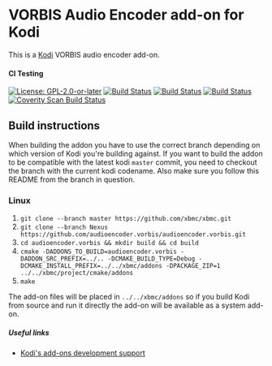 # VORBIS Audio Encoder add-on for Kodi

This is a [Kodi](https://kodi.tv) VORBIS audio encoder add-on.

#### CI Testing
[![License: GPL-2.0-or-later](https://img.shields.io/badge/License-GPL%20v2+-blue.svg)](LICENSE.md)
[![Build Status](https://travis-ci.com/xbmc/audioencoder.vorbis.svg?branch=Nexus)](https://travis-ci.com/xbmc/audioencoder.vorbis/branches)
[![Build Status](https://dev.azure.com/teamkodi/binary-addons/_apis/build/status/xbmc.audioencoder.vorbis?branchName=Nexus)](https://dev.azure.com/teamkodi/binary-addons/_build/latest?definitionId=23&branchName=Nexus)
[![Build Status](https://jenkins.kodi.tv/view/Addons/job/xbmc/job/audioencoder.vorbis/job/Nexus/badge/icon)](https://jenkins.kodi.tv/blue/organizations/jenkins/xbmc%2Faudioencoder.vorbis/branches/)
[![Coverity Scan Build Status](https://scan.coverity.com/projects/5120/badge.svg)](https://scan.coverity.com/projects/5120)
<!--- [![Build Status](https://ci.appveyor.com/api/projects/status/github/xbmc/audioencoder.vorbis?branch=Nexus&svg=true)](https://ci.appveyor.com/project/xbmc/audioencoder-vorbis?branch=Nexus) -->

## Build instructions

When building the addon you have to use the correct branch depending on which version of Kodi you're building against.
If you want to build the addon to be compatible with the latest kodi `master` commit, you need to checkout the branch with the current kodi codename.
Also make sure you follow this README from the branch in question.

### Linux

1. `git clone --branch master https://github.com/xbmc/xbmc.git`
2. `git clone --branch Nexus https://github.com/audioencoder.vorbis/audioencoder.vorbis.git`
3. `cd audioencoder.vorbis && mkdir build && cd build`
4. `cmake -DADDONS_TO_BUILD=audioencoder.vorbis -DADDON_SRC_PREFIX=../.. -DCMAKE_BUILD_TYPE=Debug -DCMAKE_INSTALL_PREFIX=../../xbmc/addons -DPACKAGE_ZIP=1 ../../xbmc/project/cmake/addons`
5. `make`

The add-on files will be placed in `../../xbmc/addons` so if you build Kodi from source and run it directly 
the add-on will be available as a system add-on.

##### Useful links

* [Kodi's add-ons development support](https://forum.kodi.tv/forumdisplay.php?fid=26)
